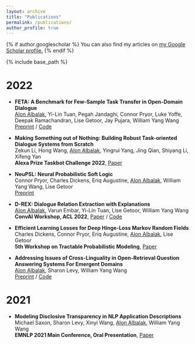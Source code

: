 ```yaml
---
layout: archive
title: "Publications"
permalink: /publications/
author_profile: true
---
```


{% if author.googlescholar %}
  You can also find my articles on <u><a href="{{author.googlescholar}}">my Google Scholar profile</a>.</u>
{% endif %}

{% include base_path %}

# 2022

* **FETA: A Benchmark for Few-Sample Task Transfer in Open-Domain Dialogue** \
<u>Alon Albalak</u>, Yi-Lin Tuan, Pegah Jandaghi, Connor Pryor, Luke Yoffe, Deepak Ramachandran, Lise Getoor, Jay Pujara, William Yang Wang\
[Preprint](https://arxiv.org/abs/2205.06262) / [Code](https://github.com/alon-albalak/TLiDB)

<!-- <details>
  <summary>FETA figure</summary>
  <a target="_blank" href="https://arxiv.org/abs/2205.06262">
    <img src="../images/circles-Page-2.png" alt="FETA" style="width:50%;">
  </a>
</details>
-->

* **Making Something out of Nothing: Building Robust Task-oriented Dialogue Systems from Scratch** \
Zekun Li, Hong Wang, <u>Alon Albalak</u>, Yingrui Yang, Jing Qian, Shiyang Li, Xifeng Yan\
**Alexa Prize Taskbot Challenge 2022**, [Paper](https://assets.amazon.science/80/f0/ad9a999f4562b6e80186a5df00e6/making-something-out-of-nothing-building-robust-task-oriented-dialogue-systems-from-scratch.pdf)

* **NeuPSL: Neural Probabilistic Soft Logic** \
Connor Pryor, Charles Dickens, Eriq Augustine, <u>Alon Albalak</u>, William Yang Wang, Lise Getoor\
[Preprint](https://arxiv.org/abs/2205.14268)

* **D-REX: Dialogue Relation Extraction with Explanations** \
<u>Alon Albalak</u>, Varun Embar, Yi-Lin Tuan, Lise Getoor, William Yang Wang\
**ConvAI Workshop, ACL 2022**, [Paper](https://aclanthology.org/2022.nlp4convai-1.4/) / [Code](https://github.com/alon-albalak/D-REX)

<!-- <details>
  <summary>D-REX figure</summary>
  <a target="_blank" href="https://aclanthology.org/2022.nlp4convai-1.4/">
  <img src="../images/re-ranking-figure.png" alt="D-REX" style="width:60%;">
  </a>
</details>
-->

* **Efficient Learning Losses for Deep Hinge-Loss Markov Random Fields** \
Charles Dickens, Connor Pryor, Eriq Augustine, <u>Alon Albalak</u>, Lise Getoor\
**5th Workshop on Tractable Probabilistic Modeling**, [Paper](https://openreview.net/forum?id=8ZIJa8Z__5L) 

* **Addressing Issues of Cross-Linguality in Open-Retrieval Question Answering Systems For Emergent Domains** \
<u>Alon Albalak</u>, Sharon Levy, William Yang Wang\
[Preprint](https://arxiv.org/abs/2201.11153) / [Code](https://github.com/alon-albalak/XOR-COVID)

<!-- <details>
  <summary>Figure</summary>
  <a target="_blank" href="../images/XOR_COVID_system.png">
  <img src="../images/XOR_COVID_system.png" alt="XOR-COVID" style="width:50%;">
  </a>
</details>
-->

# 2021

* **Modeling Disclosive Transparency in NLP Application Descriptions**\
Michael Saxon, Sharon Levy, Xinyi Wang, <u>Alon Albalak</u>, William Yang Wang\
**EMNLP 2021 Main Conference, Oral Presentation**, [Paper](https://aclanthology.org/2021.emnlp-main.153/)
